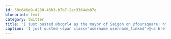 ```yaml
---
id: 58c646e9-d230-46b3-b7b7-2ec3364eb87e
blueprint: text
category: twitter
title: 'I just ousted @bcgrl4 as the mayor of Saigon on @foursquare! http://4sq.com/9pIkqM'
caption: 'I just ousted <span class="username username_linked">@<a href="https://twitter.com/bcgrl4" title="Christina Wilson">bcgrl4</a></span> as the mayor of Saigon on @foursquare! http://4sq.com/9pIkqM'
---
```

